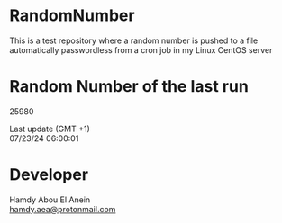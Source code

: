 # RandomNumber    
This is a test repository where a random number is pushed to a file automatically passwordless from a cron job in my Linux CentOS server    
# Random Number of the last run   
25980
      
Last update (GMT +1)    
07/23/24 06:00:01
# Developer    
Hamdy Abou El Anein   
hamdy.aea@protonmail.com
